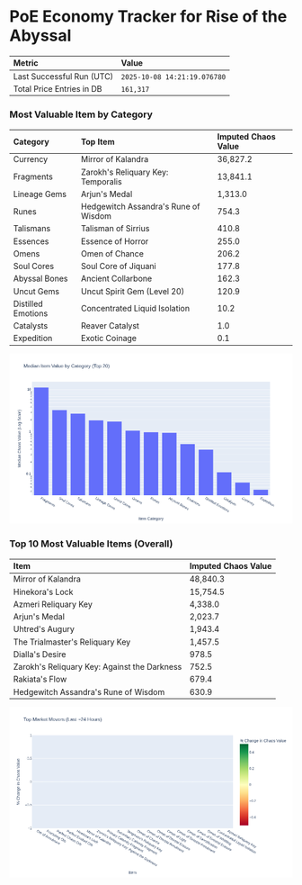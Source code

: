 # PoE Economy Tracker for Rise of the Abyssal

<!-- START_MAINTENANCE -->
| Metric | Value |
|:---|:---|
| Last Successful Run (UTC) | `2025-10-08 14:21:19.076780` |
| Total Price Entries in DB | `161,317` |

<!-- END_MAINTENANCE -->

<!-- START_DATAFRAME_DEBUG -->
<!-- END_DATAFRAME_DEBUG -->

<!-- START_CATEGORY_ANALYSIS -->
### Most Valuable Item by Category
| Category | Top Item | Imputed Chaos Value |
| :--- | :--- | :--- |
| Currency | Mirror of Kalandra | 36,827.2 |
| Fragments | Zarokh's Reliquary Key: Temporalis | 13,841.1 |
| Lineage Gems | Arjun's Medal | 1,313.0 |
| Runes | Hedgewitch Assandra's Rune of Wisdom | 754.3 |
| Talismans | Talisman of Sirrius | 410.8 |
| Essences | Essence of Horror | 255.0 |
| Omens | Omen of Chance | 206.2 |
| Soul Cores | Soul Core of Jiquani | 177.8 |
| Abyssal Bones | Ancient Collarbone | 162.3 |
| Uncut Gems | Uncut Spirit Gem (Level 20) | 120.9 |
| Distilled Emotions | Concentrated Liquid Isolation | 10.2 |
| Catalysts | Reaver Catalyst | 1.0 |
| Expedition | Exotic Coinage | 0.1 |


![Category Analysis Chart](charts/category_analysis.png)
<!-- END_ANALYSIS -->

<!-- START_ANALYSIS -->
### Top 10 Most Valuable Items (Overall)
| Item | Imputed Chaos Value |
| :--- | :--- |
| Mirror of Kalandra | 48,840.3 |
| Hinekora's Lock | 15,754.5 |
| Azmeri Reliquary Key | 4,338.0 |
| Arjun's Medal | 2,023.7 |
| Uhtred's Augury | 1,943.4 |
| The Trialmaster's Reliquary Key | 1,457.5 |
| Dialla's Desire | 978.5 |
| Zarokh's Reliquary Key: Against the Darkness | 752.5 |
| Rakiata's Flow | 679.4 |
| Hedgewitch Assandra's Rune of Wisdom | 630.9 |


![Market Movers Chart](charts/market_movers.png)
<!-- END_ANALYSIS -->
